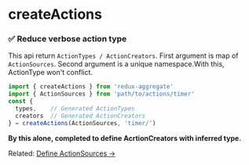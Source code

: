 # createActions

### ✅ Reduce verbose action type

This api return `ActionTypes / ActionCreators`.
First argument is map of `ActionSources`.
Second argument is a unique namespace.With this, ActionType won't conflict.

```javascript
import { createActions } from 'redux-aggregate'
import { ActionSources } from 'path/to/actions/timer'
const {
  types,    // Generated ActionTypes
  creators  // Generated ActionCreators
} = createActions(ActionSources, 'timer/')
```

**By this alone, completed to define AcrtionCreators with inferred type.**

Related: [Define ActionSources ->](actionSources.md)
